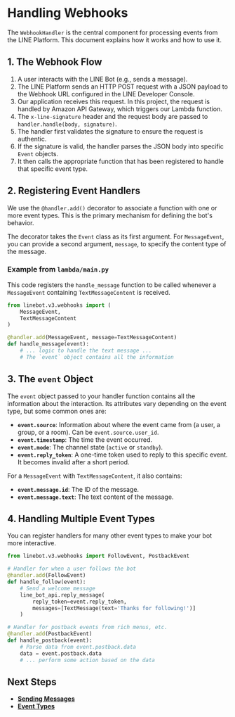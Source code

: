 # Handling Webhooks

The `WebhookHandler` is the central component for processing events from the LINE Platform. This document explains how it works and how to use it.

## 1. The Webhook Flow

1.  A user interacts with the LINE Bot (e.g., sends a message).
2.  The LINE Platform sends an HTTP POST request with a JSON payload to the Webhook URL configured in the LINE Developer Console.
3.  Our application receives this request. In this project, the request is handled by Amazon API Gateway, which triggers our Lambda function.
4.  The `x-line-signature` header and the request body are passed to `handler.handle(body, signature)`.
5.  The handler first validates the signature to ensure the request is authentic.
6.  If the signature is valid, the handler parses the JSON body into specific `Event` objects.
7.  It then calls the appropriate function that has been registered to handle that specific event type.

## 2. Registering Event Handlers

We use the `@handler.add()` decorator to associate a function with one or more event types. This is the primary mechanism for defining the bot's behavior.

The decorator takes the `Event` class as its first argument. For `MessageEvent`, you can provide a second argument, `message`, to specify the content type of the message.

### Example from `lambda/main.py`

This code registers the `handle_message` function to be called whenever a `MessageEvent` containing `TextMessageContent` is received.

```python
from linebot.v3.webhooks import (
    MessageEvent,
    TextMessageContent
)

@handler.add(MessageEvent, message=TextMessageContent)
def handle_message(event):
    # ... logic to handle the text message ...
    # The `event` object contains all the information
```

## 3. The `event` Object

The `event` object passed to your handler function contains all the information about the interaction. Its attributes vary depending on the event type, but some common ones are:

- **`event.source`**: Information about where the event came from (a user, a group, or a room). Can be `event.source.user_id`.
- **`event.timestamp`**: The time the event occurred.
- **`event.mode`**: The channel state (`active` or `standby`).
- **`event.reply_token`**: A one-time token used to reply to this specific event. It becomes invalid after a short period.

For a `MessageEvent` with `TextMessageContent`, it also contains:

- **`event.message.id`**: The ID of the message.
- **`event.message.text`**: The text content of the message.

## 4. Handling Multiple Event Types

You can register handlers for many other event types to make your bot more interactive.

```python
from linebot.v3.webhooks import FollowEvent, PostbackEvent

# Handler for when a user follows the bot
@handler.add(FollowEvent)
def handle_follow(event):
    # Send a welcome message
    line_bot_api.reply_message(
        reply_token=event.reply_token,
        messages=[TextMessage(text='Thanks for following!')]
    )

# Handler for postback events from rich menus, etc.
@handler.add(PostbackEvent)
def handle_postback(event):
    # Parse data from event.postback.data
    data = event.postback.data
    # ... perform some action based on the data
```

## Next Steps

- [**Sending Messages**](./sending_messages.md)
- [**Event Types**](./event_types.md)
